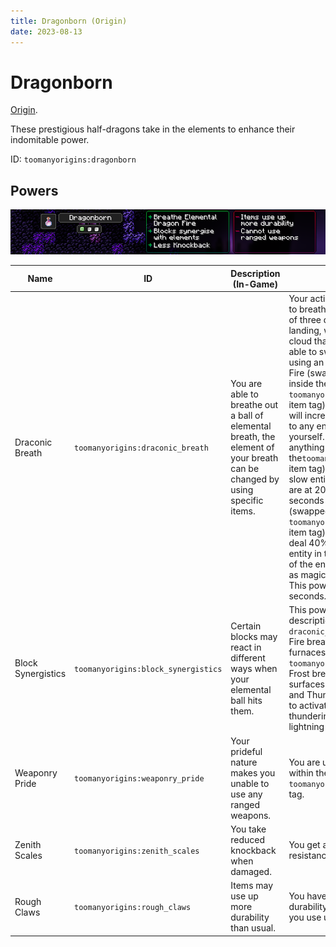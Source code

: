```yaml
---
title: Dragonborn (Origin)
date: 2023-08-13
---
```

# Dragonborn

[Origin](../../origins.md).

These prestigious half-dragons take in the elements to enhance their indomitable power.

ID: `toomanyorigins:dragonborn`

## Powers

![Dragonborn (Rework)](../../../../images/tmoDragonbornBannerRework.png)

Name | ID | Description (In-Game) | Description (Detailed)
-----|----|-----------------------|------------------------
Draconic Breath | `toomanyorigins:draconic_breath` | You are able to breathe out a ball of elemental breath, the element of your breath can be changed by using specific items. | Your active power (default: G) allows you to breathe out a fireball that can be one of three different types that upon landing, will turn into an area of effect cloud that do different things. You are able to swap between these types by using an item in your main or offhand. Fire (swapped to by using anything inside the `toomanyorigins:fireball_activators` item tag) produces a purple cloud that will increase the damage received by 3 to any entity in the cloud besides yourself. Frost (swapped to by using anything inside the`toomanyorigins:frostball_activators` item tag) produces a blue cloud that will slow entities down each tick until they are at 20% of their original speed after 2 seconds inside the cloud. Thunder (swapped to by using anything inside the `toomanyorigins:thunderball_activators` item tag) produces a pink cloud that will deal 40% of the initial attack to any other entity in the cloud when you attack one of the entities in the cloud. This counts as magic damage and will bypass armor. This power has a cooldown of 2 seconds.
Block Synergistics | `toomanyorigins:block_synergistics` | Certain blocks may react in different ways when your elemental ball hits them. | This power does nothing but this description will explain the part of `draconic_breath `that it's referring to. Fire breath projectiles are able to light up furnaces and campfires inside the `toomanyorigins:lightable` block tag, Frost breath projectiles are able to freeze surfaces of water for a brief moment, and Thunder breath projectiles are able to activate lightning rods when it is not thundering, or summon lightning at lightning rods when it is thundering.
Weaponry Pride | `toomanyorigins:weaponry_pride` | Your prideful nature makes you unable to use any ranged weapons. | You are unable to use any items found within the `toomanyorigins:projectile_based` item tag.
Zenith Scales | `toomanyorigins:zenith_scales` | You take reduced knockback when damaged. | You get an additional 0.2 knockback resistance.
Rough Claws | `toomanyorigins:rough_claws` | Items may use up more durability than usual. | You have a 40% chance to use up extra durability on any of your items whenever you use up durability on your items.